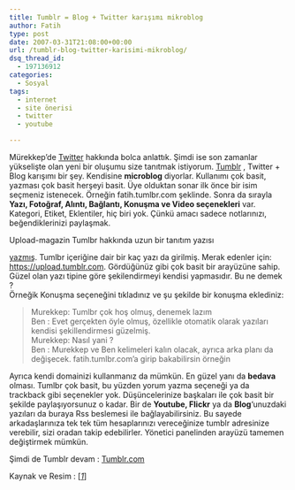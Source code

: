 ```yaml
---
title: Tumblr = Blog + Twitter karışımı mikroblog
author: Fatih
type: post
date: 2007-03-31T21:08:00+00:00
url: /tumblr-blog-twitter-karisimi-mikroblog/
dsq_thread_id:
  - 197136912
categories:
  - Sosyal
tags:
  - internet
  - site önerisi
  - twitter
  - youtube

---
```

Mürekkep&#8217;de [Twitter][1] hakkında bolca anlattık. Şimdi ise son zamanlar yükselişte olan yeni bir oluşumu size tanıtmak istiyorum. [Tumblr][2] , Twitter + Blog karışımı bir şey. Kendisine **microblog** diyorlar. Kullanımı çok basit, yazması çok basit herşeyi basit. Üye olduktan sonar ilk önce bir isim seçmeniz istenecek. Örneğin fatih.tumlbr.com şeklinde. Sonra da sırayla **Yazı, Fotoğraf, Alıntı, Bağlantı, Konuşma ve Video seçenekleri** var. Kategori, Etiket, Eklentiler, hiç biri yok. Çünkü amacı sadece notlarınızı, beğendiklerinizi paylaşmak.

<center>
</center>Upload-magazin Tumlbr hakkında uzun bir tanıtım yazısı 

[yazmış][3]. Tumlbr içeriğine dair bir kaç yazı da girilmiş. Merak edenler için: <https://upload.tumblr.com>. Gördüğünüz gibi çok basit bir arayüzüne sahip. Güzel olan yazı tipine göre şekilendirmeyi kendisi yapmasıdır. Bu ne demek ?  
Örneğik Konuşma seçeneğini tıkladınız ve şu şekilde bir konuşma eklediniz:

> Murekkep: Tumlbr çok hoş olmuş, denemek lazım  
> Ben : Evet gerçekten öyle olmuş, özellikle otomatik olarak yazıları kendisi şekillendirmesi güzelmiş.  
> Murekkep: Nasıl yani ?  
> Ben : Murekkep ve Ben kelimeleri kalın olacak, ayrıca arka planı da değişecek. fatih.tumlbr.com&#8217;a girip bakabilirsin örneğin

Ayrıca kendi domainizi kullanmanız da mümkün. En güzel yanı da **bedava** olması. Tumlbr çok basit, bu yüzden yorum yazma seçeneği ya da trackback gibi seçenekler yok. Düşüncelerinize başkaları ile çok basit bir şekilde paylaşıyorsunuz o kadar. Bir de **Youtube, Flickr** ya da **Blog**&#8216;unuzdaki yazıları da buraya Rss beslemesi ile bağlayabilirsiniz. Bu sayede arkadaşlarınıza tek tek tüm hesaplarınızı vereceğinize tumblr adresinize verebilir, sizi oradan takip edebilirler. Yönetici panelinden arayüzü tamemen değiştirmek mümkün.

Şimdi de Tumblr devam : [Tumblr.com][4]

Kaynak ve Resim : [_[1][3]_]

 [1]: https://www.murekkep.org/twitter-masaustu-araclari-237
 [2]: https://www.tumblr.com/
 [3]: https://upload-magazin.de/?p=303
 [4]: https://www.tumblr.com